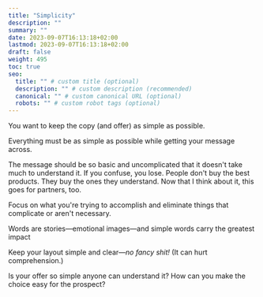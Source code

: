 ```yaml
---
title: "Simplicity"
description: ""
summary: ""
date: 2023-09-07T16:13:18+02:00
lastmod: 2023-09-07T16:13:18+02:00
draft: false
weight: 495
toc: true
seo:
  title: "" # custom title (optional)
  description: "" # custom description (recommended)
  canonical: "" # custom canonical URL (optional)
  robots: "" # custom robot tags (optional)
---
```


You want to keep the copy (and offer) as simple as possible.


Everything must be as simple as possible while getting your message across.

The message should be so basic and uncomplicated that it doesn't take much to understand it. If you confuse, you lose. People don't buy the best products. They buy the ones they understand. Now that I think about it, this goes for partners, too.

Focus on what you're trying to accomplish and eliminate things that complicate or aren't necessary.

Words are stories&mdash;emotional images&mdash;and simple words carry the greatest impact

Keep your layout simple and clear&mdash;*no fancy shit!* (It can hurt comprehension.)

Is your offer so simple anyone can understand it? How can you make the choice easy for the prospect?
